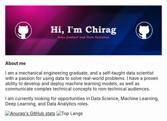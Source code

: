 [![Chirag B Has a lot of ideas.](https://github.com/Chirag05B/Chirag05B/blob/main/Chirag%20Header.jpg)](https://www.linkedin.com/in/chirag05b)

**About me**

I am a mechanical engineering graduate, and a self-taught data scientist with a passion for using data to solve real-world problems. I have a proven ability to develop and deploy machine learning models, as well as communicate complex technical concepts to non-technical audiences.

I am currently looking for opportunities in Data Science, Machine Learning, Deep Learning, and Data Analytics roles.



[![Anurag's GitHub stats](https://github-readme-stats.vercel.app/api?username=Chirag05B&show_icons=true&theme=radical)](https://github.com/anuraghazra/github-readme-stats) ![Top Langs](https://github-readme-stats.vercel.app/api/top-langs/?username=Chirag05B&langs_count=8)